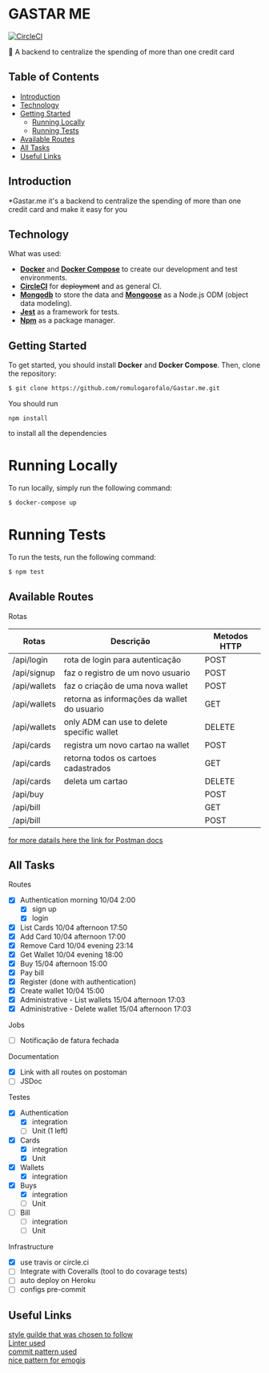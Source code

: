 # GASTAR ME


[![CircleCI](https://circleci.com/gh/romulogarofalo/Gastar.me/tree/master.svg?style=svg)](https://circleci.com/gh/romulogarofalo/Gastar.me/tree/master)

:scroll: A backend to centralize the spending of more than one credit card

## Table of Contents
- [Introduction](#introduction)
- [Technology](#technology)
- [Getting Started](#getting-started)
  - [Running Locally](#running-locally)
  - [Running Tests](#running-tests)
- [Available Routes](#available-routes)
- [All Tasks](#tasks)
- [Useful Links](#useful-links)  
  
## Introduction
*Gastar.me it's a backend to centralize the spending of more than one credit card and make it easy for you

## Technology
What was used:
- **[Docker](https://docs.docker.com)** and **[Docker Compose](https://docs.docker.com/compose/)** to create our development and test environments.
- **[CircleCI](https://circleci.com)** for ~~deployment~~ and as general CI.
- **[Mongodb](https://www.mongodb.com/)** to store the data and **[Mongoose](https://mongoosejs.com/)** as a Node.js ODM (object data modeling).
- **[Jest](https://github.com/facebook/jest)** as a framework for tests.
- **[Npm](https://www.npmjs.com/)** as a package manager.

## Getting Started
To get started, you should install **Docker** and **Docker Compose**.
Then, clone the repository:
```sh
$ git clone https://github.com/romulogarofalo/Gastar.me.git
```
You should run 
```
npm install
```
to install all the dependencies
# Running Locally
To run locally, simply run the following command:
```sh
$ docker-compose up
```
# Running Tests
To run the tests, run the following command:
```sh
$ npm test
```
## Available Routes

Rotas 

| Rotas                  | Descrição                                  | Metodos HTTP |
|------------------------|--------------------------------------------|--------------|
|/api/login              | rota de login para autenticação            | POST         |
|/api/signup             | faz o registro de um novo usuario          | POST         |
|/api/wallets            | faz o criação de uma nova wallet           | POST         |
|/api/wallets            | retorna as informações da wallet do usuario| GET          |
|/api/wallets            | only ADM can use to delete specific wallet | DELETE       |
|/api/cards              | registra um novo cartao na wallet          | POST         |
|/api/cards              | retorna todos os cartoes cadastrados       | GET          |
|/api/cards              | deleta um cartao                           | DELETE       |
|/api/buy                |                                            | POST         |
|/api/bill               |                                            | GET          |
|/api/bill               |                                            | POST         |
[for more datails here the link for Postman docs](https://documenter.getpostman.com/view/1994420/S1EQUJaE)

## All Tasks
Routes 
- [x] Authentication morning 10/04 2:00
     - [x] sign up
     - [x] login
- [x] List Cards 10/04 afternoon 17:50
- [x] Add Card 10/04 afternoon 17:00
- [x] Remove Card 10/04 evening 23:14
- [x] Get Wallet 10/04 evening 18:00
- [x] Buy 15/04 afternoon 15:00
- [x] Pay bill
- [x] Register (done with authentication)
- [x] Create wallet 10/04 15:00
- [x] Administrative - List wallets  15/04 afternoon 17:03
- [x] Administrative - Delete wallet 15/04 afternoon 17:03

Jobs
- [ ] Notificação de fatura fechada

Documentation
- [x] Link with all routes on postoman
- [ ] JSDoc

Testes
- [x] Authentication
    - [x] integration
    - [ ] Unit (1 left)
- [x] Cards
    - [x] integration
    - [x] Unit
- [x] Wallets
    - [x] integration
- [x] Buys
    - [x] integration
    - [ ] Unit
- [ ] Bill
    - [ ] integration
    - [ ] Unit

Infrastructure
- [x] use travis or circle.ci
- [ ] Integrate with Coveralls (tool to do covarage tests)
- [ ] auto deploy on Heroku
- [ ] configs pre-commit

## Useful Links
[style guilde that was chosen to follow](https://github.com/i0natan/nodebestpractices/blob/master/README.brazilian-portuguese.md#1-pr%C3%A1ticas-de-estrutura-de-projeto)  
[Linter used](https://github.com/pagarme/javascript-style-guide)  
[commit pattern used](https://gist.github.com/adeekshith/cd4c95a064977cdc6c50)  
[nice pattern for emogis](https://gitmoji.carloscuesta.me/?fbclid=IwAR3JhM6m-s7l3XEYPN9vtlZwatGQvxhk8ETzHqbAg5pV5PCH8ajoxzORRQM)  